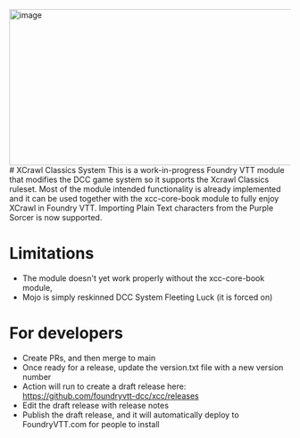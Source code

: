 <img width="1300" height="280" alt="image" src="https://github.com/user-attachments/assets/6407104d-9277-4511-9e4b-693031b36901" />
# XCrawl Classics System
This is a work-in-progress Foundry VTT module that modifies the DCC game system so it supports the Xcrawl Classics ruleset. Most of the module intended functionality is already implemented and it can be used together with the xcc-core-book module to fully enjoy XCrawl in Foundry VTT.
Importing Plain Text characters from the Purple Sorcer is now supported.

# Limitations
* The module doesn't yet work properly without the xcc-core-book module,
* Mojo is simply reskinned DCC System Fleeting Luck (it is forced on)

# For developers
* Create PRs, and then merge to main
* Once ready for a release, update the version.txt file with a new version number
* Action will run to create a draft release here: https://github.com/foundryvtt-dcc/xcc/releases
* Edit the draft release with release notes
* Publish the draft release, and it will automatically deploy to FoundryVTT.com for people to install
